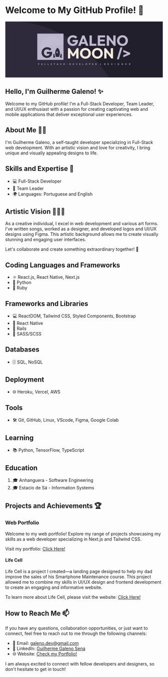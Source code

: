 # Welcome to My GitHub Profile! 👋

<p align="center">
  <img src="./banner.png" alt="Banner">
</p>

## Hello, I'm Guilherme Galeno! ✨

Welcome to my GitHub profile! I'm a Full-Stack Developer, Team Leader, and UI/UX enthusiast with a passion for creating captivating web and mobile applications that deliver exceptional user experiences.

## About Me 🙋‍♂️

I'm Guilherme Galeno, a self-taught developer specializing in Full-Stack web development. With an artistic vision and love for creativity, I bring unique and visually appealing designs to life.

## Skills and Expertise 🚀

- 💻 Full-Stack Developer
- 🎯 Team Leader
- 🌍 Languages: Portuguese and English

## Artistic Vision 🎨✨🎵

As a creative individual, I excel in web development and various art forms. I've written songs, worked as a designer, and developed logos and UI/UX designs using Figma. This artistic background allows me to create visually stunning and engaging user interfaces.

Let's collaborate and create something extraordinary together! 🚀

## Coding Languages and Frameworks

- ⚛️ React.js, React Native, Next.js
- 🐍 Python
- 💎 Ruby

## Frameworks and Libraries

- 💻 ReactDOM, Tailwind CSS, Styled Components, Bootstrap
- 📱 React Native
- 🚂 Rails
- 🎨 SASS/SCSS

## Databases

- 🗄️ SQL, NoSQL

## Deployment

- 🌐 Heroku, Vercel, AWS

## Tools

- 🛠️ Git, GitHub, Linux, VScode, Figma, Google Colab

## Learning

- 📚 Python, TensorFlow, TypeScript

## Education

1. 🎓 Anhanguera - Software Engineering
2. 🎓 Estacio de Sá - Information Systems

## Projects and Achievements 🏆

### Web Portfolio

Welcome to my web portfolio! Explore my range of projects showcasing my skills as a web developer specializing in Next.js and Tailwind CSS.

Visit my portfolio: [Click Here!](https://www.galenomoon.com)

#### Life Cell

Life Cell is a project I created—a landing page designed to help my dad improve the sales of his Smartphone Maintenance course. This project allowed me to combine my skills in UI/UX design and frontend development to create an engaging and informative website.

To learn more about Life Cell, please visit the website: [Click Here!](https://www.lifecell.vercel.app)

## How to Reach Me 📫

If you have any questions, collaboration opportunities, or just want to connect, feel free to reach out to me through the following channels:

- 📧 Email: galeno.dev@gmail.com
- 💼 LinkedIn: [Guilherme Galeno Sena](https://www.linkedin.com/in/guilherme-galeno-sena)
- 🌐 Website: [Check my Portfolio!](https://www.galenomoon.com)

I am always excited to connect with fellow developers and designers, so don't hesitate to get in touch!
